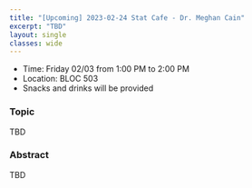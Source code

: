 ```yaml
---
title: "[Upcoming] 2023-02-24 Stat Cafe - Dr. Meghan Cain"
excerpt: "TBD"
layout: single
classes: wide
---
```


- Time: Friday 02/03 from 1:00 PM to 2:00 PM
- Location: BLOC 503
- Snacks and drinks will be provided

### Topic

TBD

### Abstract

TBD
